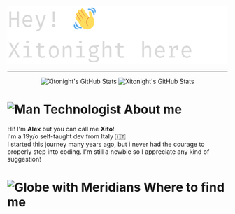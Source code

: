 <p align="left">
    <img src="./assets/hi_there.png">
</p>

----------

<div align="center">
    <img src="https://github-readme-stats.vercel.app/api?username=Xitonight&theme=dark&show_icons=true&hide_border=true&count_private=true" alt="Xitonight's GitHub Stats" height="180"/>
    <img src="https://github-readme-stats.vercel.app/api/top-langs/?username=Xitonight&theme=dark&show_icons=true&hide_border=true&layout=compact" alt="Xitonight's GitHub Stats" height="180" />
</div>


# <img src="https://raw.githubusercontent.com/Tarikul-Islam-Anik/Animated-Fluent-Emojis/master/Emojis/People/Man%20Technologist.png" alt="Man Technologist" width="30" height="30" /> About me

Hi! I'm **Alex** but you can call me **Xito**! <br>
I'm a 19y/o self-taught dev from Italy 🇮🇹 <br>
I started this journey many years ago, but i never had the courage to properly step into coding. I'm still a newbie so I appreciate any kind of suggestion!

# <img src="https://raw.githubusercontent.com/Tarikul-Islam-Anik/Animated-Fluent-Emojis/master/Emojis/Travel%20and%20places/Globe%20with%20Meridians.png" alt="Globe with Meridians" width="30" height="30" /> Where to find me

